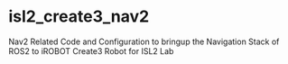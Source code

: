 # isl2_create3_nav2
Nav2 Related Code and Configuration to bringup the Navigation Stack of ROS2 to iROBOT Create3 Robot for ISL2 Lab

